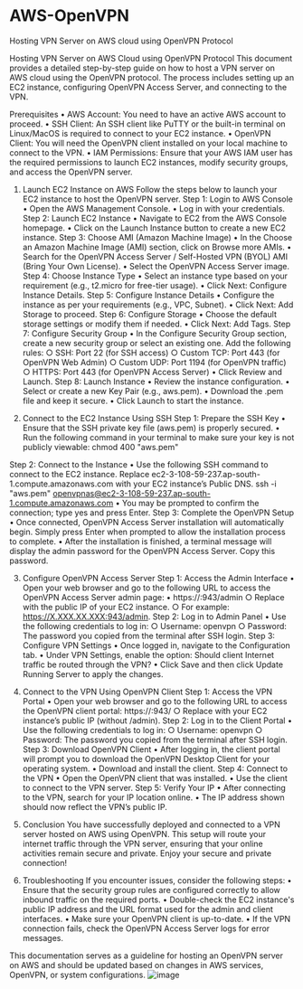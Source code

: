 # AWS-OpenVPN
Hosting VPN Server on AWS cloud using OpenVPN Protocol

Hosting VPN Server on AWS Cloud using OpenVPN Protocol
This document provides a detailed step-by-step guide on how to host a VPN server on AWS cloud using the OpenVPN protocol. The process includes setting up an EC2 instance, configuring OpenVPN Access Server, and connecting to the VPN.

Prerequisites
        • AWS Account: You need to have an active AWS account to proceed.
        • SSH Client: An SSH client like PuTTY or the built-in terminal on Linux/MacOS is required to connect to your EC2 instance.
        • OpenVPN Client: You will need the OpenVPN client installed on your local machine to connect to the VPN.
        • IAM Permissions: Ensure that your AWS IAM user has the required permissions to launch EC2 instances, modify security groups, and access the OpenVPN server.
        
1. Launch EC2 Instance on AWS
Follow the steps below to launch your EC2 instance to host the OpenVPN server.
Step 1: Login to AWS Console
        • Open the AWS Management Console.
        • Log in with your credentials.
Step 2: Launch EC2 Instance
        • Navigate to EC2 from the AWS Console homepage.
        • Click on the Launch Instance button to create a new EC2 instance.
Step 3: Choose AMI (Amazon Machine Image)
        • In the Choose an Amazon Machine Image (AMI) section, click on Browse more AMIs.
        • Search for the OpenVPN Access Server / Self-Hosted VPN (BYOL) AMI (Bring Your Own License).
        • Select the OpenVPN Access Server image.
Step 4: Choose Instance Type
        • Select an instance type based on your requirement (e.g., t2.micro for free-tier usage).
        • Click Next: Configure Instance Details.
Step 5: Configure Instance Details
        • Configure the instance as per your requirements (e.g., VPC, Subnet).
        • Click Next: Add Storage to proceed.
Step 6: Configure Storage
        • Choose the default storage settings or modify them if needed.
        • Click Next: Add Tags.
Step 7: Configure Security Group
        • In the Configure Security Group section, create a new security group or select an existing one. Add the following rules:
                ○ SSH: Port 22 (for SSH access)
                ○ Custom TCP: Port 443 (for OpenVPN Web Admin)
                ○ Custom UDP: Port 1194 (for OpenVPN traffic)
                ○ HTTPS: Port 443 (for OpenVPN Access Server)
        • Click Review and Launch.
Step 8: Launch Instance
        • Review the instance configuration.
        • Select or create a new Key Pair (e.g., aws.pem).
        • Download the .pem file and keep it secure.
        • Click Launch to start the instance.

2. Connect to the EC2 Instance Using SSH
Step 1: Prepare the SSH Key
        • Ensure that the SSH private key file (aws.pem) is properly secured.
        • Run the following command in your terminal to make sure your key is not publicly viewable:
        chmod 400 "aws.pem"

Step 2: Connect to the Instance
        • Use the following SSH command to connect to the EC2 instance. Replace ec2-3-108-59-237.ap-south-1.compute.amazonaws.com with your EC2 instance’s Public DNS.
        ssh -i "aws.pem" openvpnas@ec2-3-108-59-237.ap-south-1.compute.amazonaws.com
        • You may be prompted to confirm the connection; type yes and press Enter.
Step 3: Complete the OpenVPN Setup
        • Once connected, OpenVPN Access Server installation will automatically begin. Simply press Enter when prompted to allow the installation process to complete.
        • After the installation is finished, a terminal message will display the admin password for the OpenVPN Access Server. Copy this password.


3. Configure OpenVPN Access Server
Step 1: Access the Admin Interface
        • Open your web browser and go to the following URL to access the OpenVPN Access Server admin page:
        • https://<PublicIP>:943/admin
                ○ Replace <Public IP> with the public IP of your EC2 instance.
                ○ For example: https://X.XXX.XX.XXX:943/admin.
Step 2: Log in to Admin Panel
        • Use the following credentials to log in:
                ○ Username: openvpn
                ○ Password: The password you copied from the terminal after SSH login.
Step 3: Configure VPN Settings
        • Once logged in, navigate to the Configuration tab.
        • Under VPN Settings, enable the option: Should client Internet traffic be routed through the VPN?
        • Click Save and then click Update Running Server to apply the changes.

4. Connect to the VPN Using OpenVPN Client
Step 1: Access the VPN Portal
        • Open your web browser and go to the following URL to access the OpenVPN client portal:
        https://<PublicIP>:943/
                ○ Replace <Public IP> with your EC2 instance’s public IP (without /admin).
Step 2: Log in to the Client Portal
        • Use the following credentials to log in:
                ○ Username: openvpn
                ○ Password: The password you copied from the terminal after SSH login.
Step 3: Download OpenVPN Client
        • After logging in, the client portal will prompt you to download the OpenVPN Desktop Client for your operating system.
        • Download and install the client.
Step 4: Connect to the VPN
        • Open the OpenVPN client that was installed.
        • Use the client to connect to the VPN server.
Step 5: Verify Your IP
        • After connecting to the VPN, search for your IP location online.
        • The IP address shown should now reflect the VPN’s public IP.


5. Conclusion
You have successfully deployed and connected to a VPN server hosted on AWS using OpenVPN. This setup will route your internet traffic through the VPN server, ensuring that your online activities remain secure and private.
Enjoy your secure and private connection!

6. Troubleshooting
If you encounter issues, consider the following steps:
        • Ensure that the security group rules are configured correctly to allow inbound traffic on the required ports.
        • Double-check the EC2 instance's public IP address and the URL format used for the admin and client interfaces.
        • Make sure your OpenVPN client is up-to-date.
        • If the VPN connection fails, check the OpenVPN Access Server logs for error messages.

This documentation serves as a guideline for hosting an OpenVPN server on AWS and should be updated based on changes in AWS services, OpenVPN, or system configurations.
![image](https://github.com/user-attachments/assets/b198df8e-d930-4429-9c5a-48f34d6e3b9b)
